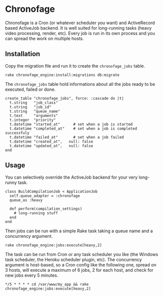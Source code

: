 # Chronofage

Chronofage is a Cron (or whatever scheduler you want) and ActiveRecord based ActiveJob backend. It is
well suited for long-running tasks (heavy video processing, render, etc). Every job
is run in its own process and you can spread the work on multiple hosts.

## Installation

Copy the migration file and run it to create the `chronofage_jobs` table.

```
rake chronofage_engine:install:migrations db:migrate
```

The `chronofage_jobs` table hold informations about all the jobs ready to be executed, failed or done.

```
create_table "chronofage_jobs", force: :cascade do |t|
  t.string   "job_class"
  t.string   "job_id"
  t.string   "queue_name"
  t.text     "arguments"
  t.integer  "priority"
  t.datetime "started_at"      # set when a job is started
  t.datetime "completed_at"    # set when a job is completed successfuly
  t.datetime "failed_at"       # set when a job failed
  t.datetime "created_at",   null: false
  t.datetime "updated_at",   null: false
end
```

## Usage

You can selectively override the ActiveJob backend for your very long-runny task.

```
class BuildCompilationJob < ApplicationJob
  self.queue_adapter = :chronofage
  queue_as :heavy

  def perform(compilation_settings)
    # long-running stuff
  end
end
```

Then jobs can be run with a simple Rake task taking a queue name and a concurrency argument.

```
rake chronofage_engine:jobs:execute[heavy,2]
```

The task can be run from Cron or any task scheduler you like (the Windows task scheduler, the Heroku scheduler plugin, etc).
The concurrency argument is host-based, so a Cron config like the following one, spread on 3 hosts, will execute a maximum
of 6 jobs, 2 for each host, and check for new jobs every 5 minutes.

```
*/5 * * * * cd /var/www/my_app && rake chronofage_engine:jobs:execute[heavy,2]
```
